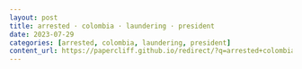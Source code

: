 ```yaml
---
layout: post
title: arrested · colombia · laundering · president
date: 2023-07-29
categories: [arrested, colombia, laundering, president]
content_url: https://papercliff.github.io/redirect/?q=arrested+colombia+laundering+president&tbs=cdr:1,cd_min:7/28/2023,cd_max:7/30/2023
---
```

